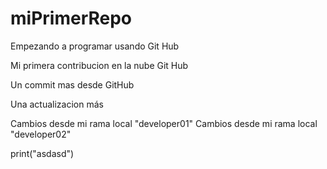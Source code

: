 # miPrimerRepo
Empezando a programar usando Git Hub

Mi primera contribucion en la nube Git Hub

Un commit mas desde GitHub

Una actualizacion más

Cambios desde mi rama local "developer01"
Cambios desde mi rama local "developer02"

print("asdasd")

